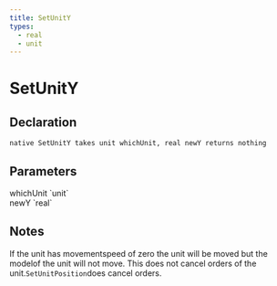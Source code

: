 ```yaml
---
title: SetUnitY
types:
  - real
  - unit
---
```


# SetUnitY

## Declaration

```
native SetUnitY takes unit whichUnit, real newY returns nothing
```

## Parameters
<dl>
  <dt>whichUnit `unit`</dt>
  <dd></dd>

  <dt>newY `real`</dt>
  <dd></dd>
</dl>

## Notes 
If the unit has movementspeed of zero the unit will be moved but the modelof the unit will not move.
This does not cancel orders of the unit.`SetUnitPosition`does cancel orders.
